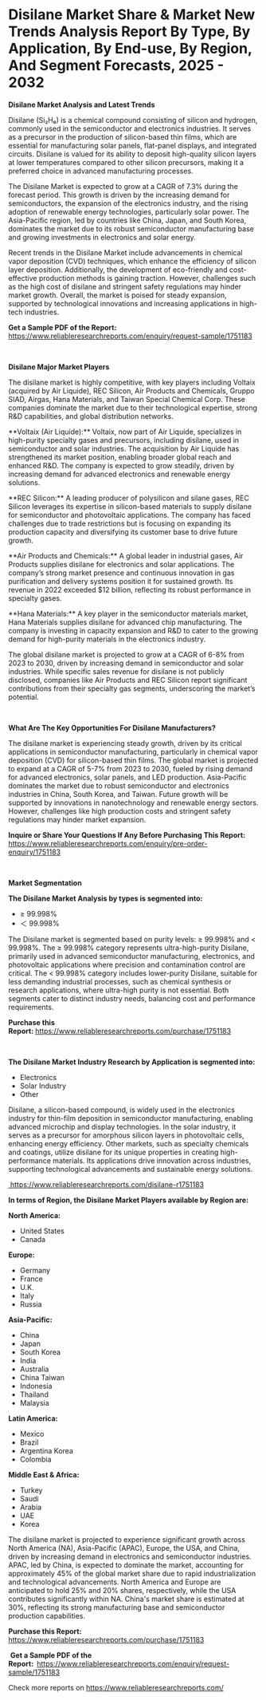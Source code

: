<p><h1>Disilane Market Share & Market New Trends Analysis Report By Type, By Application, By End-use, By Region, And Segment Forecasts, 2025 - 2032</h1></p><p><strong>Disilane Market Analysis and Latest Trends</strong></p>
<p><p>Disilane (Si₂H₆) is a chemical compound consisting of silicon and hydrogen, commonly used in the semiconductor and electronics industries. It serves as a precursor in the production of silicon-based thin films, which are essential for manufacturing solar panels, flat-panel displays, and integrated circuits. Disilane is valued for its ability to deposit high-quality silicon layers at lower temperatures compared to other silicon precursors, making it a preferred choice in advanced manufacturing processes.</p><p>The Disilane Market is expected to grow at a CAGR of 7.3% during the forecast period. This growth is driven by the increasing demand for semiconductors, the expansion of the electronics industry, and the rising adoption of renewable energy technologies, particularly solar power. The Asia-Pacific region, led by countries like China, Japan, and South Korea, dominates the market due to its robust semiconductor manufacturing base and growing investments in electronics and solar energy.</p><p>Recent trends in the Disilane Market include advancements in chemical vapor deposition (CVD) techniques, which enhance the efficiency of silicon layer deposition. Additionally, the development of eco-friendly and cost-effective production methods is gaining traction. However, challenges such as the high cost of disilane and stringent safety regulations may hinder market growth. Overall, the market is poised for steady expansion, supported by technological innovations and increasing applications in high-tech industries.</p></p>
<p><strong>Get a Sample PDF of the Report:&nbsp;</strong> <a href="https://www.reliableresearchreports.com/enquiry/request-sample/1751183?utm_campaign=28&utm_medium=2&utm_source=Github&utm_content=ia&utm_term=26012025&utm_id=disilane">https://www.reliableresearchreports.com/enquiry/request-sample/1751183</a></p>
<p>&nbsp;</p>
<p><strong>Disilane Major Market Players</strong></p>
<p><p>The disilane market is highly competitive, with key players including Voltaix (acquired by Air Liquide), REC Silicon, Air Products and Chemicals, Gruppo SIAD, Airgas, Hana Materials, and Taiwan Special Chemical Corp. These companies dominate the market due to their technological expertise, strong R&D capabilities, and global distribution networks.</p><p>**Voltaix (Air Liquide):** Voltaix, now part of Air Liquide, specializes in high-purity specialty gases and precursors, including disilane, used in semiconductor and solar industries. The acquisition by Air Liquide has strengthened its market position, enabling broader global reach and enhanced R&D. The company is expected to grow steadily, driven by increasing demand for advanced electronics and renewable energy solutions.</p><p>**REC Silicon:** A leading producer of polysilicon and silane gases, REC Silicon leverages its expertise in silicon-based materials to supply disilane for semiconductor and photovoltaic applications. The company has faced challenges due to trade restrictions but is focusing on expanding its production capacity and diversifying its customer base to drive future growth.</p><p>**Air Products and Chemicals:** A global leader in industrial gases, Air Products supplies disilane for electronics and solar applications. The company’s strong market presence and continuous innovation in gas purification and delivery systems position it for sustained growth. Its revenue in 2022 exceeded $12 billion, reflecting its robust performance in specialty gases.</p><p>**Hana Materials:** A key player in the semiconductor materials market, Hana Materials supplies disilane for advanced chip manufacturing. The company is investing in capacity expansion and R&D to cater to the growing demand for high-purity materials in the electronics industry.</p><p>The global disilane market is projected to grow at a CAGR of 6-8% from 2023 to 2030, driven by increasing demand in semiconductor and solar industries. While specific sales revenue for disilane is not publicly disclosed, companies like Air Products and REC Silicon report significant contributions from their specialty gas segments, underscoring the market’s potential.</p></p>
<p>&nbsp;</p>
<p><strong>What Are The Key Opportunities For Disilane Manufacturers?</strong></p>
<p><p>The disilane market is experiencing steady growth, driven by its critical applications in semiconductor manufacturing, particularly in chemical vapor deposition (CVD) for silicon-based thin films. The global market is projected to expand at a CAGR of 5-7% from 2023 to 2030, fueled by rising demand for advanced electronics, solar panels, and LED production. Asia-Pacific dominates the market due to robust semiconductor and electronics industries in China, South Korea, and Taiwan. Future growth will be supported by innovations in nanotechnology and renewable energy sectors. However, challenges like high production costs and stringent safety regulations may hinder market expansion.</p></p>
<p><strong>Inquire or Share Your Questions If Any Before Purchasing This Report:</strong> <a href="https://www.reliableresearchreports.com/enquiry/pre-order-enquiry/1751183?utm_campaign=28&utm_medium=2&utm_source=Github&utm_content=ia&utm_term=26012025&utm_id=disilane">https://www.reliableresearchreports.com/enquiry/pre-order-enquiry/1751183</a></p>
<p>&nbsp;</p>
<p><strong>Market Segmentation</strong></p>
<p><strong>The Disilane Market Analysis by types is segmented into:</strong></p>
<p><ul><li>≥ 99.998%</li><li>＜ 99.998%</li></ul></p>
<p><p>The Disilane market is segmented based on purity levels: ≥ 99.998% and < 99.998%. The ≥ 99.998% category represents ultra-high-purity Disilane, primarily used in advanced semiconductor manufacturing, electronics, and photovoltaic applications where precision and contamination control are critical. The < 99.998% category includes lower-purity Disilane, suitable for less demanding industrial processes, such as chemical synthesis or research applications, where ultra-high purity is not essential. Both segments cater to distinct industry needs, balancing cost and performance requirements.</p></p>
<p><strong>Purchase this Report:&nbsp;</strong><a href="https://www.reliableresearchreports.com/purchase/1751183?utm_campaign=28&utm_medium=2&utm_source=Github&utm_content=ia&utm_term=26012025&utm_id=disilane">https://www.reliableresearchreports.com/purchase/1751183</a></p>
<p>&nbsp;</p>
<p><strong>The Disilane Market Industry Research by Application is segmented into:</strong></p>
<p><ul><li>Electronics</li><li>Solar Industry</li><li>Other</li></ul></p>
<p><p>Disilane, a silicon-based compound, is widely used in the electronics industry for thin-film deposition in semiconductor manufacturing, enabling advanced microchip and display technologies. In the solar industry, it serves as a precursor for amorphous silicon layers in photovoltaic cells, enhancing energy efficiency. Other markets, such as specialty chemicals and coatings, utilize disilane for its unique properties in creating high-performance materials. Its applications drive innovation across industries, supporting technological advancements and sustainable energy solutions.</p></p>
<p><a href="https://www.reliableresearchreports.com/disilane-r1751183?utm_campaign=28&utm_medium=2&utm_source=Github&utm_content=ia&utm_term=26012025&utm_id=disilane">&nbsp;https://www.reliableresearchreports.com/disilane-r1751183</a></p>
<p><strong>In terms of Region, the Disilane Market Players available by Region are:</strong></p>
<p>
    <p> <strong> North America: </strong>
        <ul>
            <li>United States</li>
            <li>Canada</li>
        </ul>
        </p> 
    <p> <strong> Europe: </strong>
        <ul>
            <li>Germany</li>
            <li>France</li>
            <li>U.K.</li>
            <li>Italy</li>
            <li>Russia</li>
        </ul>
        </p> 
    <p> <strong> Asia-Pacific: </strong>
        <ul>
            <li>China</li>
            <li>Japan</li>
            <li>South Korea</li>
            <li>India</li>
            <li>Australia</li>
            <li>China Taiwan</li>
            <li>Indonesia</li>
            <li>Thailand</li>
            <li>Malaysia</li>
        </ul>
        </p> 
    <p> <strong> Latin America: </strong>
        <ul>
            <li>Mexico</li>
            <li>Brazil</li>
            <li>Argentina Korea</li>
            <li>Colombia</li>
        </ul>
        </p> 
    <p> <strong> Middle East & Africa: </strong>
        <ul>
            <li>Turkey</li>
            <li>Saudi</li>
            <li>Arabia</li>
            <li>UAE</li>
            <li>Korea</li>
        </ul>
    </p>
    </p>
<p><p>The disilane market is projected to experience significant growth across North America (NA), Asia-Pacific (APAC), Europe, the USA, and China, driven by increasing demand in electronics and semiconductor industries. APAC, led by China, is expected to dominate the market, accounting for approximately 45% of the global market share due to rapid industrialization and technological advancements. North America and Europe are anticipated to hold 25% and 20% shares, respectively, while the USA contributes significantly within NA. China's market share is estimated at 30%, reflecting its strong manufacturing base and semiconductor production capabilities.</p></p>
<p><strong>Purchase this Report: </strong><a href="https://www.reliableresearchreports.com/purchase/1751183?utm_campaign=28&utm_medium=2&utm_source=Github&utm_content=ia&utm_term=26012025&utm_id=disilane">https://www.reliableresearchreports.com/purchase/1751183</a></p>
<p>&nbsp;<strong>Get a Sample PDF of the Report:&nbsp;&nbsp;</strong><a href="https://www.reliableresearchreports.com/enquiry/request-sample/1751183?utm_campaign=28&utm_medium=2&utm_source=Github&utm_content=ia&utm_term=26012025&utm_id=disilane">https://www.reliableresearchreports.com/enquiry/request-sample/1751183</a></p>
<p><strong></strong></p>
<p>Check more reports on <a href="https://www.reliableresearchreports.com/?utm_campaign=28&utm_medium=2&utm_source=Github&utm_content=ia&utm_term=26012025&utm_id=disilane">https://www.reliableresearchreports.com/</a></p>